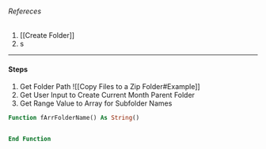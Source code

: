 ###### Refereces
1. [[Create Folder]]
2. s

---

#### Steps

1. Get Folder Path
![[Copy Files to a Zip Folder#Example]]
2. Get User Input to Create Current Month Parent Folder
3. Get Range Value to Array for Subfolder Names
```vb
Function fArrFolderName() As String()


End Function
```